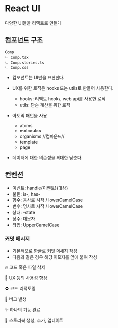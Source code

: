 # React UI

다양한 UI들을 리액트로 만들기

## 컴포넌트 구조

```
Comp
ㄴ Comp.tsx
ㄴ Comp.stories.ts
ㄴ Comp.css

```

- 컴포넌트는 UI만을 표현한다.
- UX를 위한 로직은 hooks 또는 utils로 만들어 사용한다.

  - hooks: 리액트 hooks, web api를 사용한 로직
  - utils: 단순 계산을 위한 로직

- 아토믹 패턴을 사용

  - atoms
  - molecules
  - organisms //컴파운드//
  - template
  - page

- 데이터에 대한 의존성을 최대한 낮춘다.

## 컨벤션

- 이벤트: handle{이벤트}{대상}
- 불린: is-, has-
- 함수: 동사로 시작 / lowerCamelCase
- 변수: 명사로 시작 / lowerCamelCase
- 상태: -state
- 상수: 대문자
- 타입: UpperCamelCase

### 커밋 메시지

- 기본적으로 한글로 커밋 메세지 작성
- 다음과 같은 경우 해당 이모지를 앞에 붙여 작성

🔥 코드 혹은 파일 삭제

🚸 UX 등의 사용성 향상

♻️ 코드 리팩토링

🐛 버그 발생

✨ 하나의 기능 완료

💄 스토리북 생성, 추가, 업데이트
